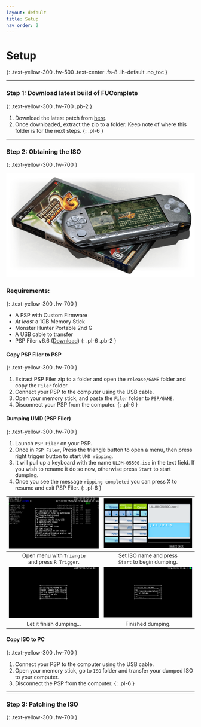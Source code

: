 ```yaml
---
layout: default
title: Setup
nav_order: 2
---
```


# Setup
{: .text-yellow-300 .fw-500 .text-center .fs-8 .lh-default .no_toc }

---

### Step 1: Download latest build of FUComplete
{: .text-yellow-300 .fw-700 .pb-2 }

1. Download the latest patch from [here](https://github.com/FUComplete/Patch/releases/latest).
2. Once downloaded, extract the zip to a folder. Keep note of where this folder is for the next steps.
{: .pl-6 }

---

### Step 2: Obtaining the ISO
{: .text-yellow-300 .fw-700 }

![SetupLogo](/assets/images/setup_pspgame.png)

### Requirements:
{: .text-yellow-300 .fw-700 }

* A PSP with Custom Firmware
* *At least* a 1GB Memory Stick
* Monster Hunter Portable 2nd G
* A USB cable to transfer
* PSP Filer v6.6 ([Download](https://archive.org/download/filer6.6/filer6.6.zip))
{: .pl-6 .pb-2 }

#### Copy PSP Filer to PSP
{: .text-yellow-300 .fw-700 }

1. Extract PSP Filer zip to a folder and open the `release/GAME` folder and copy the `Filer` folder.
2. Connect your PSP to the computer using the USB cable.
3. Open your memory stick, and paste the `Filer` folder to `PSP/GAME`.
4. Disconnect your PSP from the computer.
{: .pl-6 }

#### Dumping UMD (PSP Filer) 
{: .text-yellow-300 .fw-700 }

1. Launch `PSP Filer` on your PSP.
2. Once in `PSP Filer`, Press the triangle button to open a menu, then press right trigger button to start `UMD ripping`.
3. It will pull up a keyboard with the name `ULJM-05500.iso` in the text field. If you wish to rename it do so now, otherwise press `Start` to start dumping.
4. Once you see the message `ripping completed` you can press X to resume and exit PSP Filer.
{: .pl-6 }

| <a href="/assets/images/pspfiler_1.png" target="_blank"><img src="/assets/images/pspfiler_1.png"></a> | <a href="/assets/images/pspfiler_2.png" target="_blank"><img src="/assets/images/pspfiler_2.png"></a> |
|:---:|:---:|
| Open menu with `Triangle`<br>and press `R Trigger`. | Set ISO name and press<br>`Start` to begin dumping. |
| <a href="/assets/images/pspfiler_3.png" target="_blank"><img src="/assets/images/pspfiler_3.png"></a> | <a href="/assets/images/pspfiler_4.png" target="_blank"><img src="/assets/images/pspfiler_4.png"></a> |
| Let it finish dumping... | Finished dumping. |

#### Copy ISO to PC
{: .text-yellow-300 .fw-700 }

1. Connect your PSP to the computer using the USB cable.
2. Open your memory stick, go to `ISO` folder and transfer your dumped ISO to your computer.
3. Disconnect the PSP from the computer.
{: .pl-6 }

---

### Step 3: Patching the ISO
{: .text-yellow-300 .fw-700 }

<!-- ### How do I apply the patch? What do I need?
{: .text-yellow-300 .fw-700 .lh-default .pb-4 }

{: .note }
> Please make sure that your copy of **Monster Hunter Portable 2nd G** matches one of the following md5 hashes:
> ```
> UMD: 1f76ee9ccbd6d39158f06e6e5354a5bd
> PSN: cc39d070b2d2c44c9ac8187e00b75dc4
> ```
> {: .lh-tight }

Make sure you use either a UMD dump or PSN version of **Monster Hunter Portable 2nd G** and download the [latest release](https://github.com/FUComplete/Patch/releases/latest)... extract the zip file into a folder.

Run `FUCTool`, it should be on the "Patcher" tab. Press the `Select` button and select your ISO, it'll check to make sure the ISO is valid and will be ready to patch.

There are 2 checkboxes you can tick:
1. `Keep patched DATA.BIN outside of the ISO (for modders).`
  - Tick this option if you plan to edit files or develop mods.
2. `PSP Go internal storage remapping (PSP Go only).`
  - Tick this option **ONLY**{: .text-red-000 } if you plan to install the ISO onto PSP Go's internal memory. **DO NOT**{: .text-red-000 } enable this if you plan to install the game anywhere else.

Once you've decided, press the `Patch ISO` button. Once done you should see a `Patching done` message as well as where the patched image is saved.

---

### I don't have a PC, can I apply the patch on Android? 
{: .text-yellow-300 .fw-700 .lh-default .pb-4 }

There is no Android native version of `FUCTool`... so no, you will need a PC to apply the patch.

--- -->